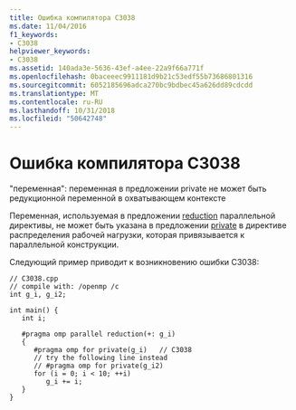 ```yaml
---
title: Ошибка компилятора C3038
ms.date: 11/04/2016
f1_keywords:
- C3038
helpviewer_keywords:
- C3038
ms.assetid: 140ada3e-5636-43ef-a4ee-22a9f66a771f
ms.openlocfilehash: 0baceeec9911181d9b21c53edf55b73686801316
ms.sourcegitcommit: 6052185696adca270bc9bdbec45a626dd89cdcdd
ms.translationtype: MT
ms.contentlocale: ru-RU
ms.lasthandoff: 10/31/2018
ms.locfileid: "50642748"
---
```

# <a name="compiler-error-c3038"></a>Ошибка компилятора C3038

"переменная": переменная в предложении private не может быть редукционной переменной в охватывающем контексте

Переменная, используемая в предложении [reduction](../../parallel/openmp/reference/reduction.md) параллельной директивы, не может быть указана в предложении [private](../../parallel/openmp/reference/private-openmp.md) в директиве распределения рабочей нагрузки, которая привязывается к параллельной конструкции.

Следующий пример приводит к возникновению ошибки C3038:

```
// C3038.cpp
// compile with: /openmp /c
int g_i, g_i2;

int main() {
   int i;

   #pragma omp parallel reduction(+: g_i)
   {
      #pragma omp for private(g_i)   // C3038
      // try the following line instead
      // #pragma omp for private(g_i2)
      for (i = 0; i < 10; ++i)
         g_i += i;
   }
}
```